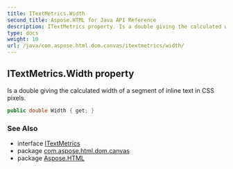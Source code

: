 ```yaml
---
title: ITextMetrics.Width
second_title: Aspose.HTML for Java API Reference
description: ITextMetrics property. Is a double giving the calculated width of a segment of inline text in CSS pixels
type: docs
weight: 10
url: /java/com.aspose.html.dom.canvas/itextmetrics/width/
---
```

## ITextMetrics.Width property

Is a double giving the calculated width of a segment of inline text in CSS pixels.

```java
public double Width { get; }
```

### See Also

* interface [ITextMetrics](../)
* package [com.aspose.html.dom.canvas](../../itextmetrics/)
* package [Aspose.HTML](../../../)
